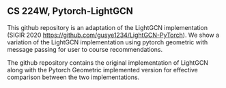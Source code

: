 

## CS 224W, Pytorch-LightGCN

This github repository is an adaptation of the LightGCN implementation (SIGIR 2020 https://github.com/gusye1234/LightGCN-PyTorch). 
We show a variation of the LightGCN implementation using pytorch geometric with message passing for user to course recommendations.

The github repository contains the original implementation of LightGCN along with the Pytorch Geometric implemented version for effective comparison between the two implementations. 